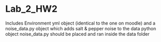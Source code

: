 # Lab_2_HW2
Includes Environment yml object (identical to the one on moodle) and a noise_data.py object which adds salt & pepper noise to the data
python object noise_data.py should be placed and ran inside the data folder
